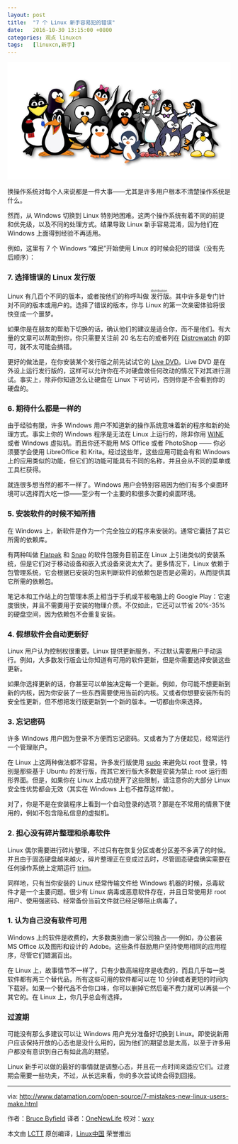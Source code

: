```yaml
---
layout: post
title:	"7 个 Linux 新手容易犯的错误"
date:	2016-10-30 13:15:00 +0800 
categories:	观点 linuxcn 
tags:	[linuxcn,新手]
---
```



![](/Asserts/Images/album/201610/30/131514eae5ql6xcfcvvlqy.jpg)


换操作系统对每个人来说都是一件大事——尤其是许多用户根本不清楚操作系统是什么。


然而，从 Windows 切换到 Linux 特别地困难。这两个操作系统有着不同的前提和优先级，以及不同的处理方式。结果导致 Linux 新手容易混淆，因为他们在 Windows 上面得到经验不再适用。


例如，这里有 7 个 Windows “难民”开始使用 Linux 的时候会犯的错误（没有先后顺序）：


### 7. 选择错误的 Linux 发行版


Linux 有几百个不同的版本，或者按他们的称呼叫做<ruby> 发行版 <rp>  （ </rp> <rt>  distribution </rt> <rp>  ） </rp></ruby>。其中许多是专门针对不同的版本或用户的。选择了错误的版本，你与 Linux 的第一次亲密体验将很快变成一个噩梦。


如果你是在朋友的帮助下切换的话，确认他们的建议是适合你，而不是他们。有大量的文章可以帮助到你，你只需要关注前 20 名左右的或者列在 [Distrowatch](http://distrowatch.com/) 的即可，就不太可能会搞错。


更好的做法是，在你安装某个发行版之前先试试它的 [Live DVD](https://en.wikipedia.org/wiki/Live_CD)。Live DVD 是在外设上运行发行版的，这样可以允许你在不对硬盘做任何改动的情况下对其进行测试。事实上，除非你知道怎么让硬盘在 Linux 下可访问，否则你是不会看到你的硬盘的。


### 6. 期待什么都是一样的


由于经验有限，许多 Windows 用户不知道新的操作系统意味着新的程序和新的处理方式。事实上你的 Windows 程序是无法在 Linux 上运行的，除非你用 [WINE](https://en.wikipedia.org/wiki/Wine_%28software%29) 或者 Windows 虚拟机。而且你还不能用 MS Office 或者 PhotoShop —— 你必须要学会使用 LibreOffice 和 Krita。经过这些年，这些应用可能会有和 Windows 上的应用类似的功能，但它们的功能可能具有不同的名称，并且会从不同的菜单或工具栏获得。


就连很多想当然的都不一样了。Windows 用户会特别容易因为他们有多个桌面环境可以选择而大吃一惊——至少有一个主要的和很多次要的桌面环境。


### 5. 安装软件的时候不知所措


在 Windows 上，新软件是作为一个完全独立的程序来安装的。通常它囊括了其它所需的依赖库。


有两种叫做 [Flatpak](http://flatpak.org/) 和 [Snap](http://snapcraft.io/) 的软件包服务目前正在 Linux 上引进类似的安装系统，但是它们对于移动设备和嵌入式设备来说太大了。更多情况下，Linux 依赖于包管理系统，它会根据已安装的包来判断软件的依赖包是否是必需的，从而提供其它所需的依赖包。


笔记本和工作站上的包管理本质上相当于手机或平板电脑上的 Google Play：它速度很快，并且不需要用于安装的物理介质。不仅如此，它还可以节省 20%-35% 的硬盘空间，因为依赖包不会重复安装。


### 4. 假想软件会自动更新好


Linux 用户认为控制权很重要。Linux 提供更新服务，不过默认需要用户手动运行。例如，大多数发行版会让你知道有可用的软件更新，但是你需要选择安装这些更新。


如果你选择更新的话，你甚至可以单独决定每一个更新。例如，你可能不想更新到新的内核，因为你安装了一些东西需要使用当前的内核。又或者你想要安装所有的安全性更新，但不想把发行版更新到一个新的版本。一切都由你来选择。


### 3. 忘记密码


许多 Windows 用户因为登录不方便而忘记密码。又或者为了方便起见，经常运行一个管理账户。


在 Linux 上这两种做法都不容易。许多发行版使用 [sudo](https://en.wikipedia.org/wiki/Sudo) 来避免以 root 登录，特别是那些基于 Ubuntu 的发行版，而其它发行版大多数是安装为禁止 root 运行图形界面。但是，如果你在 Linux 上成功绕开了这些限制，请注意你的大部分 Linux 安全性优势都会无效（其实在 Windows 上也不推荐这样做）。


对了，你是不是在安装程序上看到一个自动登录的选项？那是在不常用的情景下使用的，例如不包含隐私信息的虚拟机。


### 2. 担心没有碎片整理和杀毒软件


Linux 偶尔需要进行碎片整理，不过只有在恢复分区或者分区差不多满了的时候。并且由于固态硬盘越来越火，碎片整理正在变成过去时，尽管固态硬盘确实需要在任何操作系统上定期运行 [trim](https://en.wikipedia.org/wiki/Trim_%28computing%29)。


同样地，只有当你安装的 Linux 经常传输文件给 Windows 机器的时候，杀毒软件才是一个主要问题。很少有 Linux 病毒或恶意软件存在，并且日常使用非 root 用户、使用强密码、经常备份当前文件就已经足够阻止病毒了。


### 1. 认为自己没有软件可用


Windows 上的软件是收费的，大多数类别由一家公司独占——例如，办公套装 MS Office 以及图形和设计的 Adobe。这些条件鼓励用户坚持使用相同的应用程序，尽管它们错漏百出。


在 Linux 上，故事情节不一样了。只有少数高端程序是收费的，而且几乎每一类软件都有两三个替代品，所有这些可用的软件都可以在 10 分钟或者更短的时间内下载好。如果一个替代品不合你口味，你可以删掉它然后毫不费力就可以再装一个其它的。在 Linux 上，你几乎总会有选择。


### 过渡期


可能没有那么多建议可以让 Windows 用户充分准备好切换到 Linux。即使说新用户应该保持开放的心态也是没什么用的，因为他们的期望总是太高，以至于许多用户都没有意识到自己有如此高的期望。


Linux 新手可以做的最好的事情就是调整心态，并且花一点时间来适应它们。过渡期会需要一些功夫，不过，从长远来看，你的多次尝试终会得到回报。




---


via: <http://www.datamation.com/open-source/7-mistakes-new-linux-users-make.html>


作者：[Bruce Byfield](http://www.datamation.com/author/Bruce-Byfield-6030.html) 译者：[OneNewLife](https://github.com/OneNewLife) 校对：[wxy](https://github.com/wxy)


本文由 [LCTT](https://github.com/LCTT/TranslateProject) 原创编译，[Linux中国](https://linux.cn/) 荣誉推出
